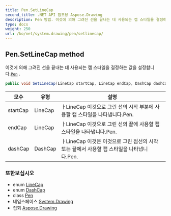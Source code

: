 ```yaml
---
title: Pen.SetLineCap
second_title: .NET API 참조용 Aspose.Drawing
description: Pen 방법. 이것에 의해 그려진 선을 끝내는 데 사용되는 캡 스타일을 결정하는 값을 설정합니다.Pen .
type: docs
weight: 250
url: /ko/net/system.drawing/pen/setlinecap/
---
```

## Pen.SetLineCap method

이것에 의해 그려진 선을 끝내는 데 사용되는 캡 스타일을 결정하는 값을 설정합니다.[`Pen`](../) .

```csharp
public void SetLineCap(LineCap startCap, LineCap endCap, DashCap dashCap)
```

| 모수 | 유형 | 설명 |
| --- | --- | --- |
| startCap | LineCap | ㅏLineCap 이것으로 그린 선의 시작 부분에 사용할 캡 스타일을 나타냅니다.Pen. |
| endCap | LineCap | ㅏLineCap 이것으로 그린 선의 끝에 사용할 캡 스타일을 나타냅니다.Pen. |
| dashCap | DashCap | ㅏLineCap 이것은 이것으로 그린 점선의 시작 또는 끝에서 사용할 캡 스타일을 나타냅니다.Pen. |

### 또한보십시오

* enum [LineCap](../../../system.drawing.drawing2d/linecap/)
* enum [DashCap](../../../system.drawing.drawing2d/dashcap/)
* class [Pen](../)
* 네임스페이스 [System.Drawing](../../pen/)
* 집회 [Aspose.Drawing](../../../)


